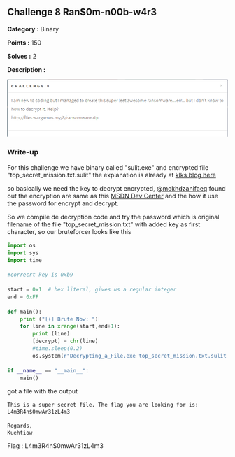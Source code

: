 ## Challenge 8 Ran$0m-n00b-w4r3

**Category :** Binary

**Points :** 150

**Solves :** 2

**Description :**

![image](8.png)

### Write-up

For this challenge we have binary called "sulit.exe" and encrypted file "top_secret_mission.txt.sulit" the explanation is already at [klks blog here](http://security.my/post/167643301287/wargamesmy-2017-rans0me-n00b-w4r3)

so basically we need the key to decrypt encrypted, [@mokhdzanifaeq](https://github.com/mokhdzanifaeq) found out the encryption are same as this [MSDN Dev Center](https://msdn.microsoft.com/en-us/library/windows/desktop/aa382358(v=vs.85).aspx) and the how it use the password for encrypt and decrypt.

So we compile de decryption code and try the password which is original filename of the file "top_secret_mission.txt" with added key as first character, so our bruteforcer looks like this

```python
import os
import sys 
import time

#correcrt key is 0xb9

start = 0x1  # hex literal, gives us a regular integer
end = 0xFF

def main(): 
    print ("[+] Brute Now: ") 
    for line in xrange(start,end+1):
        print (line) 
        [decrypt] = chr(line)
        #time.sleep(0.2)
        os.system(r"Decrypting_a_File.exe top_secret_mission.txt.sulit "+decrypt+"top_secret_mission.txt "+decrypt+"op_secret_mission.txt")

if __name__ == "__main__": 
    main() 
```
got a file with the output

```text
This is a super secret file. The flag you are looking for is: L4m3R4n$0mwAr31zL4m3

Regards,
Kuehtiow
```

Flag : L4m3R4n$0mwAr31zL4m3